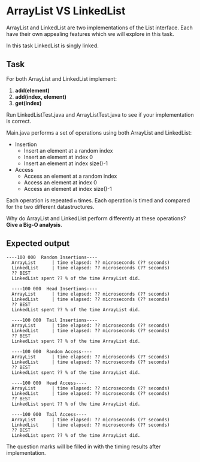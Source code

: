 # ArrayList VS LinkedList

ArrayList and LinkedList are two implementations of the List interface. 
Each have their own appealing features which we will explore in this task.

In this task LinkedList is singly linked.

## Task
For both ArrayList and LinkedList implement:
1. **add(element)**
2. **add(index, element)**
3. **get(index)**

Run LinkedListTest.java and ArrayListTest.java to see if your implementation is correct.

Main.java performs a set of operations using both ArrayList and LinkedList:
  * Insertion
    - Insert an element at a random index
    - Insert an element at index 0
    - Insert an element at index size()-1
  * Access
    - Access an element at a random index
    - Access an element at index 0
    - Access an element at index size()-1

Each operation is repeated ``n`` times. Each operation is timed and compared for the two different datastructures.

Why do ArrayList and LinkedList perform differently at these operations? **Give a Big-O analysis**.

## Expected output
```
----100 000  Random Insertions----
  ArrayList      | time elapsed: ?? microseconds (?? seconds)
  LinkedList     | time elapsed: ?? microseconds (?? seconds)
  ?? BEST
  LinkedList spent ?? % of the time ArrayList did.

  ----100 000  Head Insertions----
  ArrayList      | time elapsed: ?? microseconds (?? seconds)
  LinkedList     | time elapsed: ?? microseconds (?? seconds)
  ?? BEST
  LinkedList spent ?? % of the time ArrayList did.

  ----100 000  Tail Insertions----
  ArrayList      | time elapsed: ?? microseconds (?? seconds)
  LinkedList     | time elapsed: ?? microseconds (?? seconds)
  ?? BEST
  LinkedList spent ?? % of the time ArrayList did.

  ----100 000  Random Access----
  ArrayList      | time elapsed: ?? microseconds (?? seconds)
  LinkedList     | time elapsed: ?? microseconds (?? seconds)
  ?? BEST
  LinkedList spent ?? % of the time ArrayList did.

  ----100 000  Head Access----
  ArrayList      | time elapsed: ?? microseconds (?? seconds)
  LinkedList     | time elapsed: ?? microseconds (?? seconds)
  ?? BEST
  LinkedList spent ?? % of the time ArrayList did.

  ----100 000  Tail Access----
  ArrayList      | time elapsed: ?? microseconds (?? seconds)
  LinkedList     | time elapsed: ?? microseconds (?? seconds)
  ?? BEST
  LinkedList spent ?? % of the time ArrayList did.
  ```
The question marks will be filled in with the timing results after implementation.
